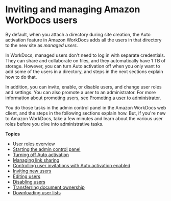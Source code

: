# Inviting and managing Amazon WorkDocs users<a name="users"></a>

By default, when you attach a directory during site creation, the Auto activation feature in Amazon WorkDocs adds all the users in that directory to the new site as *managed users*\.

In WorkDocs, managed users don't need to log in with separate credentials\. They can share and collaborate on files, and they automatically have 1 TB of storage\. However, you can turn Auto activation off when you only want to add some of the users in a directory, and steps in the next sections explain how to do that\.

In addition, you can invite, enable, or disable users, and change user roles and settings\. You can also promote a user to an administrator\. For more information about promoting users, see [Promoting a user to administrator](manage_set_admin.md)\.

You do those tasks in the admin control panel in the Amazon WorkDocs web client, and the steps in the following sections explain how\. But, if you're new to Amazon WorkDocs, take a few minutes and learn about the various user roles before you dive into administrative tasks\.

**Topics**
+ [User roles overview](users_ovw.md)
+ [Starting the admin control panel](start-console.md)
+ [Turning off Auto activation](auto-provision.md)
+ [Managing link sharing](shareable-link-perms.md)
+ [Controlling user invitations with Auto activation enabled](control-invites.md)
+ [Inviting new users](invite_user.md)
+ [Editing users](edit_user.md)
+ [Disabling users](inactive-user.md)
+ [Transferring document ownership](transfer-docs.md)
+ [Downloading user lists](download-user.md)